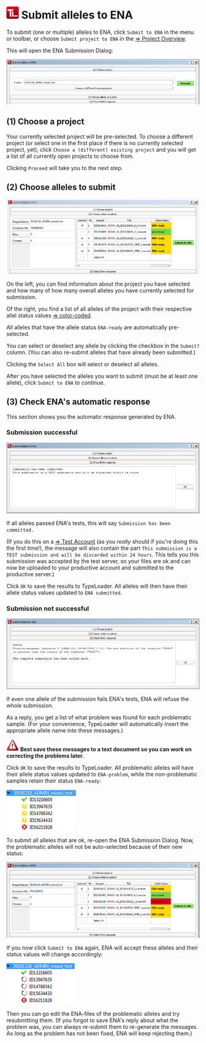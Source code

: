 # ![Icon](images/TypeLoader_32.png) Submit alleles to ENA 
To submit (one or multiple) alleles to ENA, click ``Submit to ENA`` in the menu or toolbar, or choose ``Submit project to ENA`` in the [=> Project Overview](overview_project.md).

This will open the ENA Submission Dialog:

![EnaSubmission1](images/ena_submission1.png)

##  (1) Choose a project 
Your currently selected project will be pre-selected. To choose a different project (or select one in the first place if there is no currently selected project, yet), click ``Choose a (different) existing project`` and you will get a list of all currently open projects to choose from.

Clicking ``Proceed`` will take you to the next step.

##  (2) Choose alleles to submit 
![EnaSubmission1](images/ena_submission2.png)

On the left, you can find information about the project you have selected and how many of how many overall alleles you have currently selected for submission.

Of the right, you find a list of all alleles of the project with their respective allel status values [=> color-coded](colors_icons.md).

All alleles that have the allele status ``ENA-ready`` are automatically pre-selected.

You can select or deselect any allele by clicking the checkbox in the ``Submit?`` column. (You can also re-submit alleles that have already been submitted.)

Clicking the ``Select All`` box will select or deselect all alleles.

After you have selected the alleles you want to submit (must be at least one allele), click ``Submit to ENA`` to continue.

##  (3) Check ENA's automatic response 
This section shows you the automatic response generated by ENA.

###  Submission successful 
![EnaSubmission1](images/ena_submission3.png)

If all alleles passed ENA's tests, this will say ``Submission has been committed.`` 

(If you do this on a [=> Test Account](users_test.md) (as you *really* should if you're doing this the first time!), the message will also contain the part ``This submission is a TEST submission and will be discarded within 24 hours``. This tells you this submission was accepted by the test server, so your files are ok and can now be uploaded to your productive account and submitted to the productive server.)

Click ``OK`` to save the results to TypeLoader. All alleles will then have their allele status values updated to ``ENA submitted``.

###  Submission not successful 
![EnaSubmission1](images/ena_submission4b.png)

If even one allele of the submission fails ENA's tests, ENA will refuse the whole submission.

As a reply, you get a list of what problem was found for each problematic sample. (For your convenience, TypeLoader will automatically insert the appropriate allele name into these messages.)

![Pic](images/icon_important.png) **Best save these messages to a text document so you can work on correcting the problems later.**

Click ``OK`` to save the results to TypeLoader. All problematic alleles will have their allele status values updated to ``ENA-problem``, while the non-problematic samples retain their status ``ENA-ready``:

![EnaSubmission1](images/ena_submission4c.png)

To submit all alleles that are ok, re-open the ENA Submission Dialog. Now, the problematic alleles will not be auto-selected because of their new status: 

![EnaSubmission1](images/ena_submission5.png)

If you now click ``Submit to ENA`` again, ENA will accept these alleles and their status values will change accordingly:

![EnaSubmission1](images/ena_submission5b.png)

Then you can go edit the ENA-files of the problematic alleles and try resubmitting them. (If you forgot to save ENA's reply about what the problem was, you can always re-submit them to re-generate the messages. As long as the problem has not been fixed, ENA will keep rejecting them.)
